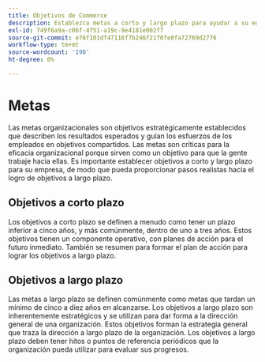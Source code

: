 ```yaml
---
title: Objetivos de Commerce
description: Establezca metas a corto y largo plazo para ayudar a su equipo a alinearse con los objetivos estratégicos y aumentar la eficacia organizativa.
exl-id: 749f6a9a-c06f-4f51-a19c-9e4181e002f7
source-git-commit: e76f101df47116f7b246f21f0fe0fa72769d2776
workflow-type: tm+mt
source-wordcount: '198'
ht-degree: 0%

---
```


# Metas

Las metas organizacionales son objetivos estratégicamente establecidos que describen los resultados esperados y guían los esfuerzos de los empleados en objetivos compartidos. Las metas son críticas para la eficacia organizacional porque sirven como un objetivo para que la gente trabaje hacia ellas. Es importante establecer objetivos a corto y largo plazo para su empresa, de modo que pueda proporcionar pasos realistas hacia el logro de objetivos a largo plazo.

## Objetivos a corto plazo

Los objetivos a corto plazo se definen a menudo como tener un plazo inferior a cinco años, y más comúnmente, dentro de uno a tres años. Estos objetivos tienen un componente operativo, con planes de acción para el futuro inmediato. También se resumen para formar el plan de acción para lograr los objetivos a largo plazo.

## Objetivos a largo plazo

Las metas a largo plazo se definen comúnmente como metas que tardan un mínimo de cinco a diez años en alcanzarse. Los objetivos a largo plazo son inherentemente estratégicos y se utilizan para dar forma a la dirección general de una organización. Estos objetivos forman la estrategia general que traza la dirección a largo plazo de la organización. Los objetivos a largo plazo deben tener hitos o puntos de referencia periódicos que la organización pueda utilizar para evaluar sus progresos.
